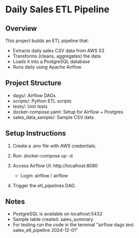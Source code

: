 # Daily Sales ETL Pipeline

## Overview
This project builds an ETL pipeline that:
- Extracts daily sales CSV data from AWS S3
- Transforms (cleans, aggregates) the data
- Loads it into a PostgreSQL database
- Runs daily using Apache Airflow

## Project Structure
- dags/: Airflow DAGs
- scripts/: Python ETL scripts
- tests/: Unit tests
- docker-compose.yaml: Setup for Airflow + Postgres
- sales_data_sample/: Sample CSV data

## Setup Instructions
1. Create a .env file with AWS credentials.
2. Run:
   docker-compose up -d
    
3. Access Airflow UI: http://localhost:8080
    - Login: airflow / airflow
4. Trigger the etl_pipelines DAG.

## Notes
- PostgreSQL is available on localhost:5432
- Sample table created: sales_summary
- For testing run the code in the terminal "airflow dags test sales_etl_pipeline 2024-12-01"

